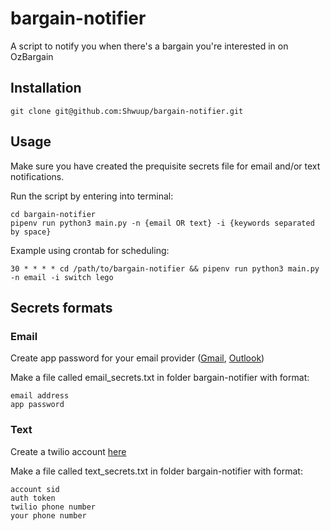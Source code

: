 # bargain-notifier

A script to notify you when there's a bargain you're interested in on OzBargain

## Installation

```
git clone git@github.com:Shwuup/bargain-notifier.git
```

## Usage

Make sure you have created the prequisite secrets file for email and/or text notifications.

Run the script by entering into terminal:

```
cd bargain-notifier
pipenv run python3 main.py -n {email OR text} -i {keywords separated by space}
```

Example using crontab for scheduling:

```
30 * * * * cd /path/to/bargain-notifier && pipenv run python3 main.py -n email -i switch lego
```

## Secrets formats

### Email

Create app password for your email provider ([Gmail](https://support.google.com/accounts/answer/185833?hl=en), [Outlook](https://support.microsoft.com/en-au/help/12409/microsoft-account-app-passwords-and-two-step-verification))

Make a file called email_secrets.txt in folder bargain-notifier with format:

```
email address
app password
```

### Text

Create a twilio account [here](https://www.twilio.com/try-twilio)

Make a file called text_secrets.txt in folder bargain-notifier with format:

```
account sid
auth token
twilio phone number
your phone number
```
